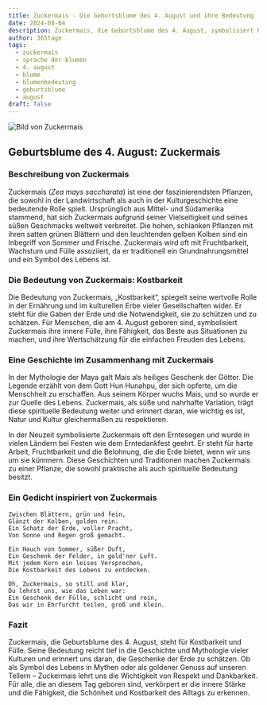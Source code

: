 ```yaml
---
title: Zuckermais - Die Geburtsblume des 4. August und ihre Bedeutung
date: 2024-08-04
description: Zuckermais, die Geburtsblume des 4. August, symbolisiert Kostbarkeit. Erfahre mehr über ihre Geschichte, Bedeutung und Symbolik in der Sprache der Blumen.
author: 365tage
tags:
  - zuckermais
  - sprache der blumen
  - 4. august
  - blume
  - blumenbedeutung
  - geburtsblume
  - august
draft: false
---
```


![Bild von Zuckermais](https://cdn.pixabay.com/photo/2010/12/13/09/56/corn-field-1935_640.jpg#center)


## Geburtsblume des 4. August: Zuckermais

### Beschreibung von Zuckermais

Zuckermais (_Zea mays saccharata_) ist eine der faszinierendsten Pflanzen, die sowohl in der Landwirtschaft als auch in der Kulturgeschichte eine bedeutende Rolle spielt. Ursprünglich aus Mittel- und Südamerika stammend, hat sich Zuckermais aufgrund seiner Vielseitigkeit und seines süßen Geschmacks weltweit verbreitet. Die hohen, schlanken Pflanzen mit ihren satten grünen Blättern und den leuchtenden gelben Kolben sind ein Inbegriff von Sommer und Frische. Zuckermais wird oft mit Fruchtbarkeit, Wachstum und Fülle assoziiert, da er traditionell ein Grundnahrungsmittel und ein Symbol des Lebens ist.

### Die Bedeutung von Zuckermais: Kostbarkeit

Die Bedeutung von Zuckermais, „Kostbarkeit“, spiegelt seine wertvolle Rolle in der Ernährung und im kulturellen Erbe vieler Gesellschaften wider. Er steht für die Gaben der Erde und die Notwendigkeit, sie zu schützen und zu schätzen. Für Menschen, die am 4. August geboren sind, symbolisiert Zuckermais ihre innere Fülle, ihre Fähigkeit, das Beste aus Situationen zu machen, und ihre Wertschätzung für die einfachen Freuden des Lebens.

### Eine Geschichte im Zusammenhang mit Zuckermais

In der Mythologie der Maya galt Mais als heiliges Geschenk der Götter. Die Legende erzählt von dem Gott Hun Hunahpu, der sich opferte, um die Menschheit zu erschaffen. Aus seinem Körper wuchs Mais, und so wurde er zur Quelle des Lebens. Zuckermais, als süße und nahrhafte Variation, trägt diese spirituelle Bedeutung weiter und erinnert daran, wie wichtig es ist, Natur und Kultur gleichermaßen zu respektieren.

In der Neuzeit symbolisierte Zuckermais oft den Erntesegen und wurde in vielen Ländern bei Festen wie dem Erntedankfest geehrt. Er steht für harte Arbeit, Fruchtbarkeit und die Belohnung, die die Erde bietet, wenn wir uns um sie kümmern. Diese Geschichten und Traditionen machen Zuckermais zu einer Pflanze, die sowohl praktische als auch spirituelle Bedeutung besitzt.

### Ein Gedicht inspiriert von Zuckermais

```
Zwischen Blättern, grün und fein,  
Glänzt der Kolben, golden rein.  
Ein Schatz der Erde, voller Pracht,  
Von Sonne und Regen groß gemacht.  

Ein Hauch von Sommer, süßer Duft,  
Ein Geschenk der Felder, in gold'ner Luft.  
Mit jedem Korn ein leises Versprechen,  
Die Kostbarkeit des Lebens zu entdecken.  

Oh, Zuckermais, so still und klar,  
Du lehrst uns, wie das Leben war:  
Ein Geschenk der Fülle, schlicht und rein,  
Das wir in Ehrfurcht teilen, groß und klein.  
```

### Fazit

Zuckermais, die Geburtsblume des 4. August, steht für Kostbarkeit und Fülle. Seine Bedeutung reicht tief in die Geschichte und Mythologie vieler Kulturen und erinnert uns daran, die Geschenke der Erde zu schätzen. Ob als Symbol des Lebens in Mythen oder als goldener Genuss auf unseren Tellern – Zuckermais lehrt uns die Wichtigkeit von Respekt und Dankbarkeit. Für alle, die an diesem Tag geboren sind, verkörpert er die innere Stärke und die Fähigkeit, die Schönheit und Kostbarkeit des Alltags zu erkennen.